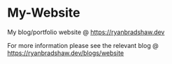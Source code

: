 # My-Website

My blog/portfolio website @ https://ryanbradshaw.dev

For more information please see the relevant blog @ https://ryanbradshaw.dev/blogs/website

